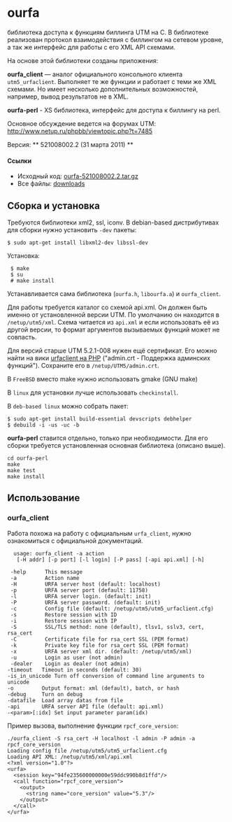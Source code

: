 ourfa
=====

библиотека доступа к функциям биллинга UTM на C.
В библиотеке реализован протокол взаимодействия с биллингом на сетевом уровне,
а так же интерфейс для работы с его XML API схемами.

На основе этой библиотеки созданы приложения:

**ourfa_client** — аналог официального консольного клиента `utm5_urfaclient`.
Выполняет те же функции и работает с теми же XML схемами. Но имеет несколько
дополнительных возможностей, например, вывод результатов не в XML.

**ourfa-perl** - XS библиотека, интерфейс для доступа к биллингу на perl.

Основное обсуждение ведется на форумах UTM:
<http://www.netup.ru/phpbb/viewtopic.php?t=7485>

Версия: ** 521008002.2 (31 марта 2011) **

#### Ссылки

* Исходный код: [ourfa-521008002.2.tar.gz](https://github.com/downloads/littlesavage/ourfa/ourfa-521008002.2.tar.gz)
* Все файлы: [downloads](https://github.com/littlesavage/ourfa/downloads)


Сборка и установка
------------------

Требуются библиотеки xml2, ssl, iconv. В debian-based
дистрибутивах для сборки нужно установить `-dev` пакеты:

    $ sudo apt-get install libxml2-dev libssl-dev

Установка:

     $ make
     $ su
     # make install

Устанавливается сама библиотека (`ourfa.h`, `libourfa.a`) и `ourfa_client`.

Для работы требуется каталог со схемой api.xml. Он должен быть именно от
установленной версии UTM. По умолчанию он находится в `/netup/utm5/xml`.
Схема читается из `api.xml` и если использовать её из другой версии, то
формат аргументов вызываемых функций может не совпасть.  

Для версий старше UTM 5.2.1-008 нужен ещё сертификат. Его можно найти на 
вики [urfaclient на PHP](http://wiki.flintnet.ru/doku.php/urfaclient_php)
("admin.crt - Поддержка админских функций"). Сохраните его в `/netup/UTM5/admin.crt`.


В `FreeBSD` вместо make нужно использовать gmake (GNU make)  

В `linux` для установки лучше использовать `checkinstall`.  

В `deb-based linux` можно собрать пакет:

    $ sudo apt-get install build-essential devscripts debhelper
    $ debuild -i -us -uc -b


**ourfa-perl** ставится отдельно, только при необходимости. Для его сборки требуется установленная основная библиотека (описано выше).

    cd ourfa-perl
    make
    make test
    make install


Использование
-------------

### ourfa_client

Работа похожа на работу с официальным `urfa_client`, нужно
ознакомиться с официальной документаций.

      usage: ourfa_client -a action 
       [-H addr] [-p port] [-l login] [-P pass] [-api api.xml] [-h]

     -help      This message
     -a         Action name
     -H         URFA server host (default: localhost)
     -p         URFA server port (default: 11758)
     -l         URFA server login. (default: init)
     -P         URFA server password. (default: init)
     -c         Config file (default: /netup/utm5/utm5_urfaclient.cfg)
     -s         Restore session with ID
     -i         Restore session with IP
     -S         SSL/TLS method: none (default), tlsv1, sslv3, cert, rsa_cert
     -C         Certificate file for rsa_cert SSL (PEM format)
     -k         Private key file for rsa_cert SSL (PEM format)
     -x         URFA server xml dir. (default: /netup/utm5/xml)
     -u         Login as user (not admin)
     -dealer    Login as dealer (not admin)
    -timeout   Timeout in seconds (default: 30)
    -is_in_unicode Turn off conversion of command line arguments to unicode
    -o         Output format: xml (default), batch, or hash
    -debug     Turn on debug
    -datafile  Load array datas from file
    -api       URFA server API file (default: api.xml)
    -<param>[:idx] Set input parameter param(idx)


Пример вызова, выполнение функции `rpcf_core_version`:

    ./ourfa_client -S rsa_cert -H localhost -l admin -P admin -a rpcf_core_version
    Loading config file /netup/utm5/utm5_urfaclient.cfg
    Loading API XML: /netup/utm5/xml/api.xml
    <?xml version="1.0"?>
    <urfa>
      <session key="94fe235600000000e59ddc990b8d1ffd"/>
      <call function="rpcf_core_version">
        <output>
          <string name="core_version" value="5.3"/>
        </output>
      </call>
    </urfa>

